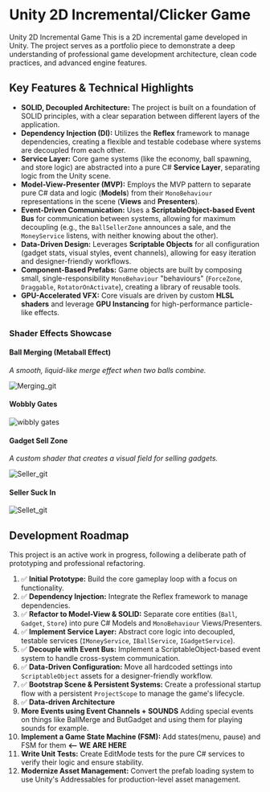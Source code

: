# Unity 2D Incremental/Clicker Game

Unity 2D Incremental Game
This is a 2D incremental game developed in Unity. The project serves as a portfolio piece to demonstrate a deep understanding of professional game development architecture, clean code practices, and advanced engine features.

## Key Features & Technical Highlights

* **SOLID, Decoupled Architecture:** The project is built on a foundation of SOLID principles, with a clear separation between different layers of the application.
* **Dependency Injection (DI):** Utilizes the **Reflex** framework to manage dependencies, creating a flexible and testable codebase where systems are decoupled from each other.
* **Service Layer:** Core game systems (like the economy, ball spawning, and store logic) are abstracted into a pure C# **Service Layer**, separating logic from the Unity scene.
* **Model-View-Presenter (MVP):** Employs the MVP pattern to separate pure C# data and logic (**Models**) from their `MonoBehaviour` representations in the scene (**Views** and **Presenters**).
* **Event-Driven Communication:** Uses a **ScriptableObject-based Event Bus** for communication between systems, allowing for maximum decoupling (e.g., the `BallSellerZone` announces a sale, and the `MoneyService` listens, with neither knowing about the other).
* **Data-Driven Design:** Leverages **Scriptable Objects** for all configuration (gadget stats, visual styles, event channels), allowing for easy iteration and designer-friendly workflows.
* **Component-Based Prefabs:** Game objects are built by composing small, single-responsibility `MonoBehaviour` "behaviours" (`ForceZone`, `Draggable`, `RotatorOnActivate`), creating a library of reusable tools.
* **GPU-Accelerated VFX:** Core visuals are driven by custom **HLSL shaders** and leverage **GPU Instancing** for high-performance particle-like effects.




### Shader Effects Showcase

#### Ball Merging (Metaball Effect)
*A smooth, liquid-like merge effect when two balls combine.*

![Merging_git](https://github.com/user-attachments/assets/65438e40-9194-475e-a5e2-e824c688f529)

#### Wobbly Gates

![wibbly gates](https://github.com/user-attachments/assets/86a4d903-0a17-48f6-9e3a-c1fc16c1dd1c)


#### Gadget Sell Zone
*A custom shader that creates a visual field for selling gadgets.*

![Seller_git](https://github.com/user-attachments/assets/740ba7d8-9697-402e-becb-d03a6635ea59)

#### Seller Suck In
![Sellet_git](https://github.com/user-attachments/assets/75fb8afe-e02b-458c-ac3b-9866911c0830)

## Development Roadmap

This project is an active work in progress, following a deliberate path of prototyping and professional refactoring.

1.  ✅ **Initial Prototype:** Build the core gameplay loop with a focus on functionality.
2.  ✅ **Dependency Injection:** Integrate the Reflex framework to manage dependencies.
3.  ✅ **Refactor to Model-View & SOLID:** Separate core entities (`Ball`, `Gadget`, `Store`) into pure C# Models and `MonoBehaviour` Views/Presenters.
4.  ✅ **Implement Service Layer:** Abstract core logic into decoupled, testable services (`IMoneyService`, `IBallService`, `IGadgetService`).
5.  ✅ **Decouple with Event Bus:** Implement a ScriptableObject-based event system to handle cross-system communication.
6.  ✅ **Data-Driven Configuration:** Move all hardcoded settings into `ScriptableObject` assets for a designer-friendly workflow.
7.  ✅ **Bootstrap Scene & Persistent Systems:** Create a professional startup flow with a persistent `ProjectScope` to manage the game's lifecycle.
8.  ✅ **Data-driven Architecture**
9.  **More Events using Event Channels + SOUNDS** Adding special events on things like BallMerge and ButGadget and using them for playing sounds for example. 
10.  **Implement a Game State Machine (FSM):** Add states(menu, pause) and FSM for them **<-- WE ARE HERE**
11. **Write Unit Tests:** Create EditMode tests for the pure C# services to verify their logic and ensure stability.
12. **Modernize Asset Management:** Convert the prefab loading system to use Unity's Addressables for production-level asset management.
